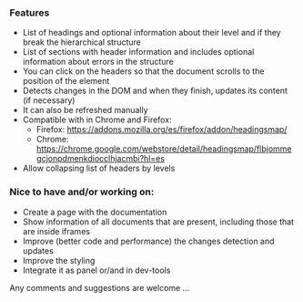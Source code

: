 ### Features
* List of headings and optional information about their level and if they break the hierarchical structure
* List of sections with header information and includes optional information about errors in the structure
* You can click on the headers so that the document scrolls to the position of the element
* Detects changes in the DOM and when they finish, updates its content (if necessary)
* It can also be refreshed manually
* Compatible with in Chrome and Firefox:
  * Firefox: https://addons.mozilla.org/es/firefox/addon/headingsmap/
  * Chrome: https://chrome.google.com/webstore/detail/headingsmap/flbjommegcjonpdmenkdiocclhjacmbi?hl=es
* Allow collapsing list of headers by levels

### Nice to have and/or working on:
* Create a page with the documentation
* Show information of all documents that are present, including those that are inside iframes
* Improve (better code and performance) the changes detection and updates
* Improve the styling
* Integrate it as panel or/and in dev-tools

Any comments and suggestions are welcome ...
